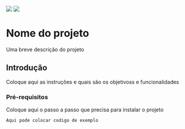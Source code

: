 ![](https://github.com/jestjs/jest/raw/main/website/static/img/jest-readme-headline.png)
![](data:image/png)

# Nome do projeto
Uma breve descrição do projeto

## Introdução
Coloque aqui as instruções e quais são os objetivoss e funcionalidades

### Pré-requisitos
Coloque aqui o passo a passo que precisa para instalar o projeto

```
Aqui pode colocar codigo de exemplo
```
